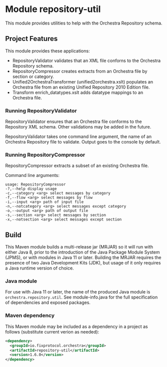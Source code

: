 # Module repository-util

This module provides utilities to help with the Orchestra Repository schema.

## Project Features

This module provides these applications:
* RepositoryValidator validates that an XML file conforns to the Orchestra Repository schema.
* RepositoryCompressor creates extracts from an Orchestra file by section or category.
* Unified2OrchestraTransformer (unified2orchestra.xslt) populates an Orchestra file from an existing Unified Repository 2010 Edition file.
* Transform enrich_datatypes.xslt adds datatype mappings to an Orchestra file.

### Running RepositoryValidator

RepositoryValidator ensures that an Orchestra file conforms to the Repository XML schema. Other validations may be added in the future.

RepositoryValidator takes one command line argument, the name of an Orchestra Repository file to validate. Output goes to the console by default.

### Running RepositoryCompressor

RepositoryCompressor extracts a subset of an existing Orchestra file.

Command line arguments:
```
usage: RepositoryCompressor 
-?,--help display usage 
-c,--category <arg> select messages by category 
-f,--flow <arg> select messages by flow 
-i,--input <arg> path of input file
-n,--notcategory <arg> select messages except category 
-o,--output <arg> path of output file
-s,--section <arg> select messages by section 
-x,--notsection <arg> select messages except section
```

## Build

This Maven module builds a multi-release jar (MRJAR) so it will run with either Java 8, prior to the introduction of the Java Package Module System (JPMS), or with modules in Java 11 or later. Building the MRJAR requires the presence of two Java Development Kits (JDK), but usage of it only requires a Java runtime version of choice.

### Java module

For use with Java 11 or later, the name of the produced Java module is `orchestra.repository.util`. See module-info.java for the full specification of dependencies and exposed packages.

### Maven dependency

This Maven module may be included as a dependency in a project as follows (substitute current verion as needed):

```xml
<dependency>
  <groupId>io.fixprotocol.orchestra</groupId>
  <artifactId>repository-util</artifactId>
  <version>1.6.0</version>
</dependency>
```
